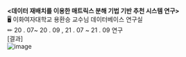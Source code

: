 **<데이터 재배치를 이용한 매트릭스 분해 기법 기반 추천 시스템 연구>**  
🖥 이화여자대학교 용환승 교수님 데이터베이스 연구실  
✏ 20 . 07~ 20 . 09  ,  21 . 07 ~ 21 . 09 연구  
[결과]   <br>
![image](https://user-images.githubusercontent.com/52442878/127146192-ce4d9b59-d501-494b-b7d1-28e95a74b26f.png)
